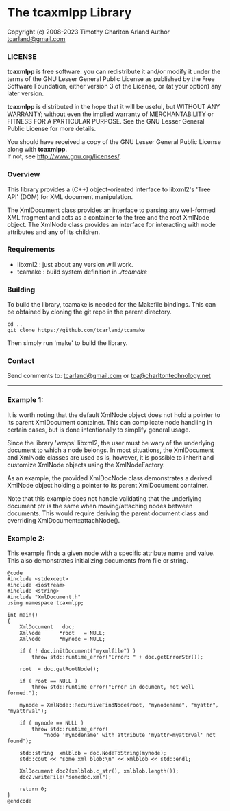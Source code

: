 The tcaxmlpp Library
======================

Copyright (c) 2008-2023 Timothy Charlton Arland
Author tcarland@gmail.com

### LICENSE

  **tcaxmlpp** is free software: you can redistribute it and/or modify
  it under the terms of the GNU Lesser General Public License as
  published by the Free Software Foundation, either version 3 of
  the License, or (at your option) any later version.

  **tcaxmlpp** is distributed in the hope that it will be useful,
  but WITHOUT ANY WARRANTY; without even the implied warranty of
  MERCHANTABILITY or FITNESS FOR A PARTICULAR PURPOSE.  See the
  GNU Lesser General Public License for more details.

  You should have received a copy of the GNU Lesser General Public
  License along with **tcaxmlpp**.  
  If not, see <http://www.gnu.org/licenses/>.


### Overview

This library provides a (C++) object-oriented interface to libxml2's
'Tree API' (DOM) for XML document manipulation.  

The XmlDocument class provides an interface to parsing any well-formed
XML fragment and acts as a container to the tree and the root XmlNode
object. The XmlNode class provides an interface for interacting with
node attributes and any of its children.  

### Requirements

- libxml2 : just about any version will work.  
- tcamake : build system definition in *./tcamake*  


### Building
To build the library, tcamake is needed for the Makefile bindings. This can
be obtained by cloning the git repo in the parent directory.
```
cd ..
git clone https://github.com/tcarland/tcamake
```

Then simply run 'make' to build the library.


### Contact
Send comments to: tcarland@gmail.com or tca@charltontechnology.net   

-------------------------------------------------------------------------
### Example 1:

It is worth noting that the default XmlNode object does not hold a pointer
to its parent XmlDocument container. This can complicate node handling
in certain cases, but is done intentionally to simplify general usage.   

Since the library 'wraps' libxml2, the user must be wary of the underlying
document to which a node belongs. In most situations, the XmlDocument and
XmlNode classes are used as is, however, it is possible to inherit and
customize XmlNode objects using the XmlNodeFactory. 

As an example, the provided XmlDocNode class demonstrates a derived XmlNode 
object holding a pointer to its parent XmlDocument container.

Note that this example does not handle validating that the underlying
document ptr is the same when moving/attaching nodes between documents. This
would require deriving the parent document class and overriding
XmlDocument::attachNode().   

### Example 2:

This example finds a given node with a specific attribute name and value.
This also demonstrates initializing documents from file or string.
```
@code
#include <stdexcept>
#include <iostream>
#include <string>
#include "XmlDocument.h"
using namespace tcaxmlpp;

int main()
{
    XmlDocument   doc;
    XmlNode      *root   = NULL;
    XmlNode      *mynode = NULL;

    if ( ! doc.initDocument("myxmlfile") )
        throw std::runtime_error("Error: " + doc.getErrorStr());

    root  = doc.getRootNode();

    if ( root == NULL )
        throw std::runtime_error("Error in document, not well formed.");

    mynode = XmlNode::RecursiveFindNode(root, "mynodename", "myattr", "myattrval");

    if ( mynode == NULL )
        throw std::runtime_error(
            "node 'mynodename' with attribute 'myattr=myattrval' not found");

    std::string  xmlblob = doc.NodeToString(mynode);
    std::cout << "some xml blob:\n" << xmlblob << std::endl;

    XmlDocument doc2(xmlblob.c_str(), xmlblob.length());
    doc2.writeFile("somedoc.xml");

    return 0;
}
@endcode
```
